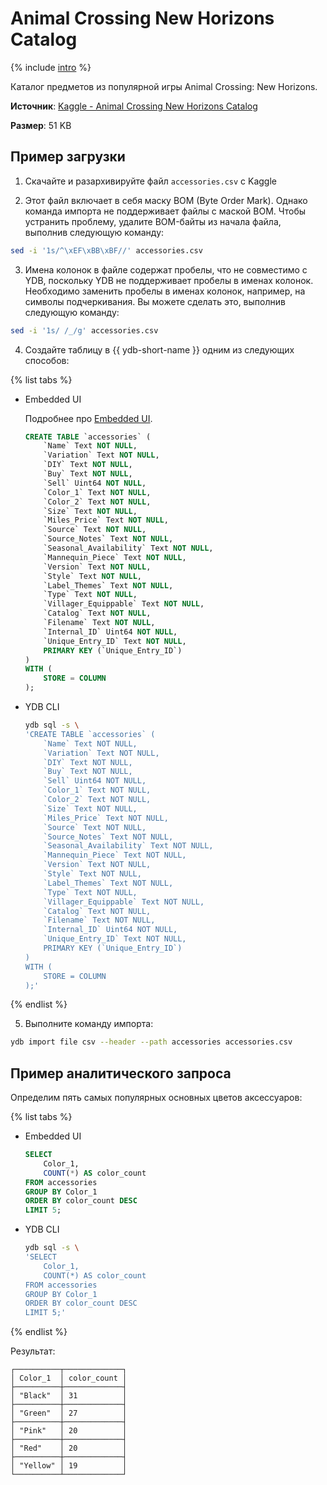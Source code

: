 # Animal Crossing New Horizons Catalog

{% include [intro](_includes/intro.md) %}

Каталог предметов из популярной игры Animal Crossing: New Horizons.

**Источник**: [Kaggle - Animal Crossing New Horizons Catalog](https://www.kaggle.com/datasets/jessicali9530/animal-crossing-new-horizons-nookplaza-dataset/)

**Размер**: 51 KB

## Пример загрузки

1. Скачайте и разархивируйте файл `accessories.csv` с Kaggle

2. Этот файл включает в себя маску BOM (Byte Order Mark). Однако команда импорта не поддерживает файлы с маской BOM. Чтобы устранить проблему, удалите BOM-байты из начала файла, выполнив следующую команду:

```bash
sed -i '1s/^\xEF\xBB\xBF//' accessories.csv
```

3. Имена колонок в файле содержат пробелы, что не совместимо с YDB, поскольку YDB не поддерживает пробелы в именах колонок. Необходимо заменить пробелы в именах колонок, например, на символы подчеркивания. Вы можете сделать это, выполнив следующую команду:

```bash
sed -i '1s/ /_/g' accessories.csv
```

4. Создайте таблицу в {{ ydb-short-name }} одним из следующих способов:

{% list tabs %}

- Embedded UI

  Подробнее про [Embedded UI](../../reference/embedded-ui/ydb-monitoring).

  ```sql
  CREATE TABLE `accessories` (
      `Name` Text NOT NULL,
      `Variation` Text NOT NULL,
      `DIY` Text NOT NULL,
      `Buy` Text NOT NULL,
      `Sell` Uint64 NOT NULL,
      `Color_1` Text NOT NULL,
      `Color_2` Text NOT NULL,
      `Size` Text NOT NULL,
      `Miles_Price` Text NOT NULL,
      `Source` Text NOT NULL,
      `Source_Notes` Text NOT NULL,
      `Seasonal_Availability` Text NOT NULL,
      `Mannequin_Piece` Text NOT NULL,
      `Version` Text NOT NULL,
      `Style` Text NOT NULL,
      `Label_Themes` Text NOT NULL,
      `Type` Text NOT NULL,
      `Villager_Equippable` Text NOT NULL,
      `Catalog` Text NOT NULL,
      `Filename` Text NOT NULL,
      `Internal_ID` Uint64 NOT NULL,
      `Unique_Entry_ID` Text NOT NULL,
      PRIMARY KEY (`Unique_Entry_ID`)
  )
  WITH (
      STORE = COLUMN
  );
  ```

- YDB CLI

  ```bash
  ydb sql -s \
  'CREATE TABLE `accessories` (
      `Name` Text NOT NULL,
      `Variation` Text NOT NULL,
      `DIY` Text NOT NULL,
      `Buy` Text NOT NULL,
      `Sell` Uint64 NOT NULL,
      `Color_1` Text NOT NULL,
      `Color_2` Text NOT NULL,
      `Size` Text NOT NULL,
      `Miles_Price` Text NOT NULL,
      `Source` Text NOT NULL,
      `Source_Notes` Text NOT NULL,
      `Seasonal_Availability` Text NOT NULL,
      `Mannequin_Piece` Text NOT NULL,
      `Version` Text NOT NULL,
      `Style` Text NOT NULL,
      `Label_Themes` Text NOT NULL,
      `Type` Text NOT NULL,
      `Villager_Equippable` Text NOT NULL,
      `Catalog` Text NOT NULL,
      `Filename` Text NOT NULL,
      `Internal_ID` Uint64 NOT NULL,
      `Unique_Entry_ID` Text NOT NULL,
      PRIMARY KEY (`Unique_Entry_ID`)
  )
  WITH (
      STORE = COLUMN
  );'
  ```
{% endlist %}

5. Выполните команду импорта:

```bash
ydb import file csv --header --path accessories accessories.csv
```

## Пример аналитического запроса

Определим пять самых популярных основных цветов аксессуаров:

{% list tabs %}

- Embedded UI

  ```sql
  SELECT
      Color_1,
      COUNT(*) AS color_count
  FROM accessories
  GROUP BY Color_1
  ORDER BY color_count DESC
  LIMIT 5;
  ```

- YDB CLI

  ```bash
  ydb sql -s \
  'SELECT
      Color_1,
      COUNT(*) AS color_count
  FROM accessories
  GROUP BY Color_1
  ORDER BY color_count DESC
  LIMIT 5;'
  ```

{% endlist %}

Результат:

```
┌──────────┬─────────────┐
│ Color_1  │ color_count │
├──────────┼─────────────┤
│ "Black"  │ 31          │
├──────────┼─────────────┤
│ "Green"  │ 27          │
├──────────┼─────────────┤
│ "Pink"   │ 20          │
├──────────┼─────────────┤
│ "Red"    │ 20          │
├──────────┼─────────────┤
│ "Yellow" │ 19          │
└──────────┴─────────────┘
```